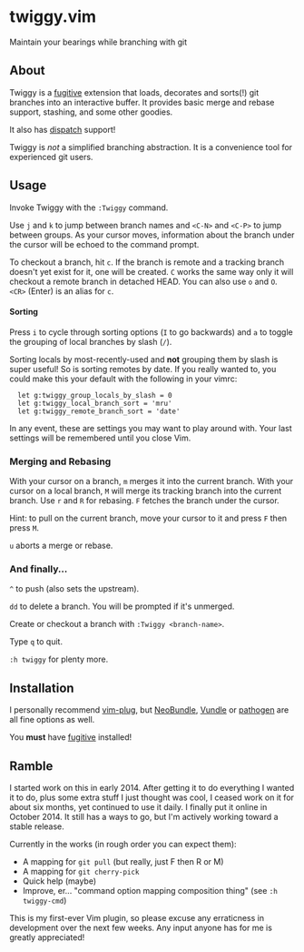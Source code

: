 # twiggy.vim

Maintain your bearings while branching with git

## About

Twiggy is a [fugitive](https://github.com/tpope/vim-fugitive) extension that
loads, decorates and sorts(!) git branches into an interactive buffer.  It
provides basic merge and rebase support, stashing, and some other goodies.

It also has [dispatch](https://github.com/tpope/vim-dispatch) support!

Twiggy is *not* a simplified branching abstraction.  It is a convenience tool
for experienced git users.

## Usage

Invoke Twiggy with the `:Twiggy` command.

Use `j` and `k` to jump between branch names and `<C-N>` and `<C-P>` to jump
between groups.  As your cursor moves, information about the branch under the
cursor will be echoed to the command prompt.

To checkout a branch, hit `c`.  If the branch is remote and a tracking branch
doesn't yet exist for it, one will be created.  `C` works the same way only it
will checkout a remote branch in detached HEAD.  You can also use `o` and `O`.
`<CR>` (Enter) is an alias for `c`.

#### Sorting

Press `i` to cycle through sorting options (`I` to go backwards) and `a` to
toggle the grouping of local branches by slash (`/`).

Sorting locals by most-recently-used and __not__ grouping them by slash is super
useful!  So is sorting remotes by date.  If you really wanted to, you could
make this your default with the following in your vimrc:

```vim
  let g:twiggy_group_locals_by_slash = 0
  let g:twiggy_local_branch_sort = 'mru'
  let g:twiggy_remote_branch_sort = 'date'
```

In any event, these are settings you may want to play around with.  Your last
settings will be remembered until you close Vim.

### Merging and Rebasing

With your cursor on a branch, `m` merges it into the current branch.  With your
cursor on a local branch, `M` will merge its tracking branch into the current
branch.  Use `r` and `R` for rebasing.  `F` fetches the branch under the cursor.

Hint: to pull on the current branch, move your cursor to it and press `F` then
press `M`.

`u` aborts a merge or rebase.

### And finally...

`^` to push (also sets the upstream).

`dd` to delete a branch.  You will be prompted if it's unmerged.

Create or checkout a branch with `:Twiggy <branch-name>`.

Type `q` to quit.

`:h twiggy` for plenty more.

## Installation

I personally recommend [vim-plug](https://github.com/junegunn/vim-plug), but
[NeoBundle](https://github.com/Shougo/neobundle.vim),
[Vundle](https://github.com/gmarik/Vundle.vim) or
[pathogen](https://github.com/tpope/vim-pathogen)
are all fine options as well.

You __must__ have [fugitive](https://github.com/tpope/vim-fugitive) installed!

## Ramble

I started work on this in early 2014.  After getting it to do everything I
wanted it to do, plus some extra stuff I just thought was cool, I ceased work
on it for about six months, yet continued to use it daily.  I finally put it
online in October 2014.  It still has a ways to go, but I'm actively working
toward a stable release.

Currently in the works (in rough order you can expect them):

- A mapping for `git pull` (but really, just F then R or M)
- A mapping for `git cherry-pick`
- Quick help (maybe)
- Improve, er... "command option mapping composition thing" (see `:h twiggy-cmd`)

This is my first-ever Vim plugin, so please excuse any erraticness in
development over the next few weeks.  Any input anyone has for me is greatly
appreciated!
